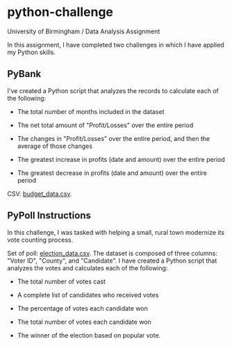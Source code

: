 # python-challenge
University of Birmingham / Data Analysis Assignment

In this assignment, I have completed two challenges in which I have applied my Python skills.

## PyBank

I've created a Python script that analyzes the records to calculate each of the following:

* The total number of months included in the dataset

* The net total amount of "Profit/Losses" over the entire period

* The changes in "Profit/Losses" over the entire period, and then the average of those changes

* The greatest increase in profits (date and amount) over the entire period

* The greatest decrease in profits (date and amount) over the entire period

CSV: [budget_data.csv](PyBank/Resources/budget_data.csv).


## PyPoll Instructions

In this challenge, I was tasked with helping a small, rural town modernize its vote counting process.

Set of poll: [election_data.csv](PyPoll/Resources/election_data.csv). The dataset is composed of three columns: "Voter ID", "County", and "Candidate". 
I have created a Python script that analyzes the votes and calculates each of the following:

* The total number of votes cast

* A complete list of candidates who received votes

* The percentage of votes each candidate won

* The total number of votes each candidate won

* The winner of the election based on popular vote.
